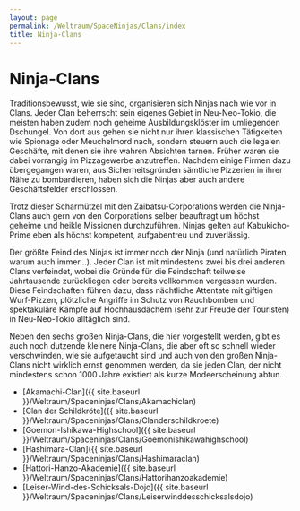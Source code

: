 ```yaml
---
layout: page
permalink: /Weltraum/SpaceNinjas/Clans/index
title: Ninja-Clans
---
```



# Ninja-Clans


Traditionsbewusst, wie sie sind, organisieren sich Ninjas nach wie vor in Clans. Jeder Clan beherrscht sein eigenes Gebiet in Neu-Neo-Tokio, die meisten haben zudem noch geheime Ausbildungsklöster im umliegenden Dschungel. Von dort aus gehen sie nicht nur ihren klassischen Tätigkeiten wie Spionage oder Meuchelmord nach, sondern steuern auch die legalen Geschäfte, mit denen sie ihre wahren Absichten tarnen. Früher waren sie dabei vorrangig im Pizzagewerbe anzutreffen. Nachdem einige Firmen dazu übergegangen waren, aus Sicherheitsgründen sämtliche Pizzerien in ihrer Nähe zu bombardieren, haben sich die Ninjas aber auch andere Geschäftsfelder erschlossen.

Trotz dieser Scharmützel mit den Zaibatsu-Corporations werden die Ninja-Clans auch gern von den Corporations selber beauftragt um höchst geheime und heikle Missionen durchzuführen. Ninjas gelten auf Kabukicho-Prime eben als höchst kompetent, aufgabentreu und zuverlässig.

Der größte Feind des Ninjas ist immer noch der Ninja (und natürlich Piraten, warum auch immer…). Jeder Clan ist mit mindestens zwei bis drei anderen Clans verfeindet, wobei die Gründe für die Feindschaft teilweise Jahrtausende zurückliegen oder bereits vollkommen vergessen wurden. Diese Feindschaften führen dazu, dass nächtliche Attentate mit giftigen Wurf-Pizzen, plötzliche Angriffe im Schutz von Rauchbomben und spektakuläre Kämpfe auf Hochhausdächern (sehr zur Freude der Touristen) in Neu-Neo-Tokio alltäglich sind.

Neben den sechs großen Ninja-Clans, die hier vorgestellt werden, gibt es auch noch dutzende kleinere Ninja-Clans, die aber oft so schnell wieder verschwinden, wie sie aufgetaucht sind und auch von den großen Ninja-Clans nicht wirklich ernst genommen werden, da sie jeden Clan, der nicht mindestens schon 1000 Jahre existiert als kurze Modeerscheinung abtun.

- [Akamachi-Clan]({{ site.baseurl }}/Weltraum/Spaceninjas/Clans/Akamachiclan)
- [Clan der Schildkröte]({{ site.baseurl }}/Weltraum/Spaceninjas/Clans/Clanderschildkroete)
- [Goemon-Ishikawa-Highschool]({{ site.baseurl }}/Weltraum/Spaceninjas/Clans/Goemonishikawahighschool)
- [Hashimara-Clan]({{ site.baseurl }}/Weltraum/Spaceninjas/Clans/Hashimaraclan)
- [Hattori-Hanzo-Akademie]({{ site.baseurl }}/Weltraum/Spaceninjas/Clans/Hattorihanzoakademie)
- [Leiser-Wind-des-Schicksals-Dojo]({{ site.baseurl }}/Weltraum/Spaceninjas/Clans/Leiserwinddesschicksalsdojo)



